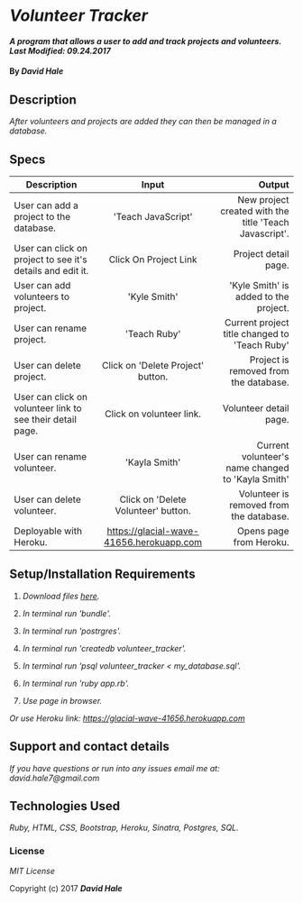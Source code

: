 # _Volunteer Tracker_

#### _A program that allows a user to add and track projects and volunteers. Last Modified: 09.24.2017_

#### By _David Hale_

## Description

_After volunteers and projects are added they can then be managed in a database._

## Specs

| Description        | Input           | Output  |
| ------------- |:-------------:| -----:|
| User can add a project to the database. | 'Teach JavaScript' | New project created with the title 'Teach Javascript'. |
| User can click on project to see it's details and edit it. | Click On Project Link | Project detail page. |
| User can add volunteers to project. | 'Kyle Smith' | 'Kyle Smith' is added to the project. |
| User can rename project. | 'Teach Ruby' | Current project title changed to 'Teach Ruby' |
| User can delete project. | Click on 'Delete Project' button. | Project is removed from the database. |
| User can click on volunteer link to see their detail page. | Click on volunteer link. | Volunteer detail page. |
| User can rename volunteer. | 'Kayla Smith' | Current volunteer's name changed to 'Kayla Smith' |
| User can delete volunteer. | Click on 'Delete Volunteer' button. | Volunteer is removed from the database. |
| Deployable with Heroku. | https://glacial-wave-41656.herokuapp.com | Opens page from Heroku. |


## Setup/Installation Requirements

1. _Download files [here](https://github.com/phuzisham/volunteer_tracker.git)._

2. _In terminal run 'bundle'._

3. _In terminal run 'postrgres'._

4. _In terminal run 'createdb volunteer_tracker'._

5. _In terminal run 'psql volunteer_tracker < my_database.sql'._

6. _In terminal run 'ruby app.rb'._

7. _Use page in browser._

_Or use Heroku link: https://glacial-wave-41656.herokuapp.com_

## Support and contact details

_If you have questions or run into any issues email me at: david.hale7@gmail.com_

## Technologies Used

_Ruby, HTML, CSS, Bootstrap, Heroku, Sinatra, Postgres, SQL._

### License

*MIT License*

Copyright (c) 2017 **_David Hale_**
